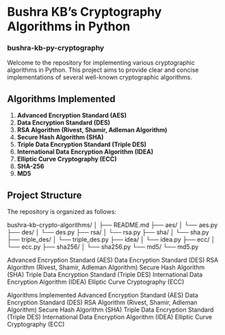 # Bushra KB’s Cryptography Algorithms in Python
### bushra-kb-py-cryptography

Welcome to the repository for implementing various cryptographic algorithms in Python. This project aims to provide clear and concise implementations of several well-known cryptographic algorithms.

## Algorithms Implemented

1. **Advanced Encryption Standard (AES)**
2. **Data Encryption Standard (DES)**
3. **RSA Algorithm (Rivest, Shamir, Adleman Algorithm)**
4. **Secure Hash Algorithm (SHA)**
5. **Triple Data Encryption Standard (Triple DES)**
6. **International Data Encryption Algorithm (IDEA)**
7. **Elliptic Curve Cryptography (ECC)**
8. **SHA-256**
9. **MD5**

## Project Structure

The repository is organized as follows:

bushra-kb-crypto-algorithms/
│ 
├── README.md
├── aes/ 
│   └── aes.py
├── des/ 
│   └── des.py
├── rsa/
│   └── rsa.py
├── sha/
│   └── sha.py
├── triple_des/
│   └── triple_des.py
├── idea/
│   └── idea.py
├── ecc/
│   └── ecc.py
├── sha256/
│   └── sha256.py
└── md5/
    └── md5.py



Advanced Encryption Standard (AES)
Data Encryption Standard (DES)
RSA Algorithm (Rivest, Shamir, Adleman Algorithm)
Secure Hash Algorithm (SHA)
Triple Data Encryption Standard (Triple DES)
International Data Encryption Algorithm (IDEA)
Elliptic Curve Cryptography (ECC)

Algorithms Implemented
Advanced Encryption Standard (AES)
Data Encryption Standard (DES)
RSA Algorithm (Rivest, Shamir, Adleman Algorithm)
Secure Hash Algorithm (SHA)
Triple Data Encryption Standard (Triple DES)
International Data Encryption Algorithm (IDEA)
Elliptic Curve Cryptography (ECC)

